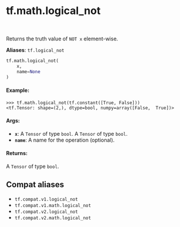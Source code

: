 <div itemscope itemtype="http://developers.google.com/ReferenceObject">
<meta itemprop="name" content="tf.math.logical_not" />
<meta itemprop="path" content="Stable" />
</div>

# tf.math.logical_not

<!-- Insert buttons and diff -->

<table class="tfo-notebook-buttons tfo-api" align="left">
</table>



Returns the truth value of `NOT x` element-wise.

**Aliases**: `tf.logical_not`

``` python
tf.math.logical_not(
    x,
    name=None
)
```



<!-- Placeholder for "Used in" -->


#### Example:



```
>>> tf.math.logical_not(tf.constant([True, False]))
<tf.Tensor: shape=(2,), dtype=bool, numpy=array([False,  True])>
```

#### Args:


* <b>`x`</b>: A `Tensor` of type `bool`. A `Tensor` of type `bool`.
* <b>`name`</b>: A name for the operation (optional).


#### Returns:

A `Tensor` of type `bool`.


## Compat aliases

* `tf.compat.v1.logical_not`
* `tf.compat.v1.math.logical_not`
* `tf.compat.v2.logical_not`
* `tf.compat.v2.math.logical_not`

